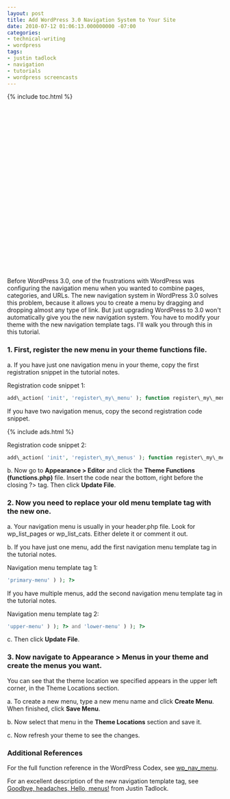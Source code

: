 ```yaml
---
layout: post
title: Add WordPress 3.0 Navigation System to Your Site
date: 2010-07-12 01:06:13.000000000 -07:00
categories:
- technical-writing
- wordpress
tags:
- justin tadlock
- navigation
- tutorials
- wordpress screencasts
---
```


{% include toc.html %}

<p><object classid="clsid:d27cdb6e-ae6d-11cf-96b8-444553540000" width="640" height="385" codebase="http://download.macromedia.com/pub/shockwave/cabs/flash/swflash.cab#version=6,0,40,0"><param name="allowFullScreen" value="true" /><param name="allowscriptaccess" value="always" /><param name="src" value="https://www.youtube.com/v/nHxD3W6BOQw&amp;hl=en_US&amp;fs=1;hd=1" /><param name="allowfullscreen" value="true" /><embed type="application/x-shockwave-flash" width="640" height="385" src="https://www.youtube.com/v/nHxD3W6BOQw&amp;hl=en_US&amp;fs=1;hd=1" allowscriptaccess="always" allowfullscreen="true"></embed></object></p>

Before WordPress 3.0, one of the frustrations with WordPress was configuring the navigation menu when you wanted to combine pages, categories, and URLs. The new navigation system in WordPress 3.0 solves this problem, because it allows you to create a menu by dragging and dropping almost any type of link. But just upgrading WordPress to 3.0 won't automatically give you the new navigation system. You have to modify your theme with the new navigation template tags. I'll walk you through this in this tutorial.

### 1\. First, register the new menu in your theme functions file.

a. If you have just one navigation menu in your theme, copy the first registration snippet in the tutorial notes.

Registration code snippet 1:

```php
add\_action( 'init', 'register\_my\_menu' ); function register\_my\_menu() { register\_nav\_menu( 'primary-menu', \_\_( 'Primary Menu' ) ); }
```

If you have two navigation menus, copy the second registration code snippet.

{% include ads.html %}

Registration code snippet 2:

```php
add\_action( 'init', 'register\_my\_menus' ); function register\_my\_menus() { register\_nav\_menus( array( 'upper-menu' => \_\_( 'Upper Menu' ), 'lower-menu' => \_\_( 'Lower Menu' ), ) ); }
```

b. Now go to **Appearance > Editor** and click the **Theme Functions (functions.php)** file. Insert the code near the bottom, right before the closing ?> tag. Then click **Update File**.

### 2\. Now you need to replace your old menu template tag with the new one.

a. Your navigation menu is usually in your header.php file. Look for wp\_list\_pages or wp\_list\_cats. Either delete it or comment it out.

b. If you have just one menu, add the first navigation menu template tag in the tutorial notes.

Navigation menu template tag 1:

```php
'primary-menu' ) ); ?>
```

If you have multiple menus, add the second navigation menu template tag in the tutorial notes.

Navigation menu template tag 2:

```php
'upper-menu' ) ); ?> and 'lower-menu' ) ); ?>
```

c. Then click **Update File**.

### 3\. Now navigate to Appearance > Menus in your theme and create the menus you want.

You can see that the theme location we specified appears in the upper left corner, in the Theme Locations section.

a. To create a new menu, type a new menu name and click **Create Menu**. When finished, click **Save Menu**.

b. Now select that menu in the **Theme Locations** section and save it.

c. Now refresh your theme to see the changes.

### Additional References

For the full function reference in the WordPress Codex, see [wp\_nav\_menu](http://codex.wordpress.org/Function_Reference/wp_nav_menu).

For an excellent description of the new navigation template tag, see [Goodbye, headaches, Hello, menus!](http://justintadlock.com/archives/2010/06/01/goodbye-headaches-hello-menus) from Justin Tadlock.
